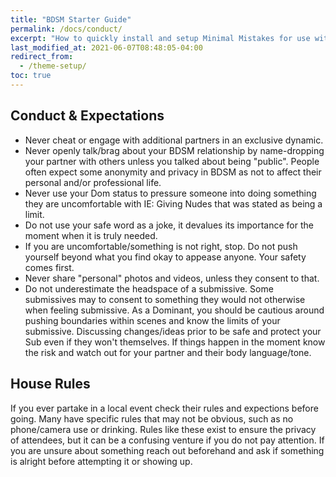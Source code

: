```yaml
---
title: "BDSM Starter Guide"
permalink: /docs/conduct/
excerpt: "How to quickly install and setup Minimal Mistakes for use with GitHub Pages."
last_modified_at: 2021-06-07T08:48:05-04:00
redirect_from:
  - /theme-setup/
toc: true
---
```


## Conduct & Expectations
- Never cheat or engage with additional partners in an exclusive dynamic.
- Never openly talk/brag about your BDSM relationship by name-dropping your partner with others unless you talked about being "public". People often expect some anonymity and privacy in BDSM as not to affect their personal and/or professional life.
- Never use your Dom status to pressure someone into doing something they are uncomfortable with IE: Giving Nudes that was stated as being a limit.
- Do not use your safe word as a joke, it devalues its importance for the moment when it is truly needed.
- If you are uncomfortable/something is not right, stop. Do not push yourself beyond what you find okay to appease anyone. Your safety comes first.
- Never share "personal" photos and videos, unless they consent to that.
- Do not underestimate the headspace of a submissive. Some submissives may to consent to something they would not otherwise when feeling submissive. As a Dominant, you should be cautious around pushing boundaries within scenes and know the limits of your submissive. Discussing changes/ideas prior to be safe and protect your Sub even if they won't themselves. If things happen in the moment know the risk and watch out for your partner and their body language/tone.

## House Rules
If you ever partake in a local event check their rules and expections before going. Many have specific rules that may not be obvious, such as no phone/camera use or drinking. Rules like these exist to ensure the privacy of attendees, but it can be a confusing venture if you do not pay attention. If you are unsure about something reach out beforehand and ask if something is alright before attempting it or showing up.
